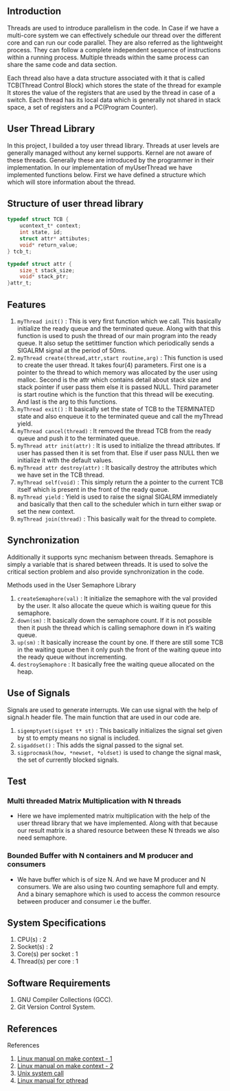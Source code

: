 ## Introduction
Threads are used to introduce parallelism in the code. In Case if we have a multi-core system we can effectively schedule our thread over the different core and can run our code parallel. They are also referred as the lightweight process. They can follow a complete independent sequence of instructions within a running process. Multiple threads within the same process can share the same code and data section. 

Each thread also have a data structure associated with it that is called TCB(Thread Control Block) which stores the state of the thread for example It stores the value of the registers that are used by the thread in case of a switch. Each thread has its local data which is generally not shared in stack space, a set of registers and a PC(Program Counter).


## User Thread Library

In this project, I builded a toy user thread library. Threads at user levels are generally managed without any kernel supports. Kernel are not aware of these threads. Generally these are introduced by the programmer in their
implementation. In our implementation of myUserThread we have implemented functions
below. First we have defined a structure which which will store information about the
thread.

## Structure of user thread library

```c
typedef struct TCB {
    ucontext_t* context;
    int state, id;
    struct attr* attibutes;
    void* return_value;
} tcb_t;

typedef struct attr {
    size_t stack_size;
    void* stack_ptr;
}attr_t;

```

## Features

1. `myThread init()` : This is very first function which we call. This basically initialize
the ready queue and the terminated queue. Along with that this function is used
to push the thread of our main program into the ready queue. It also setup the
setittimer function which periodically sends a SIGALRM signal at the period of
50ms.
2. `myThread create(thread,attr,start routine,arg)` : This function is used to
create the user thread. It takes four(4) parameters. First one is a pointer to the
thread to which memory was allocated by the user using malloc. Second is the attr
which contains detail about stack size and stack pointer if user pass them else it
is passed NULL. Third parameter is start routine which is the function that this
thread will be executing. And last is the arg to this functions.
3. `myThread exit()` : It basically set the state of TCB to the TERMINATED state
and also enqueue it to the terminated queue and call the myThread yield.
4. `myThread cancel(thread)` : It removed the thread TCB from the ready queue
and push it to the terminated queue.
5. `myThread attr init(attr)` : It is used to initialize the thread attributes. If user
has passed then it is set from that. Else if user pass NULL then we initialize it with
the default values.
6. `myThread attr destroy(attr)` : It basically destroy the attributes which we have
set in the TCB thread.
7. `myThread self(void)` : This simply return the a pointer to the current TCB itself
which is present in the front of the ready queue.
8. `myThread yield` : Yield is used to raise the signal SIGALRM immediately and
basically that then call to the scheduler which in turn either swap or set the new
context.
9. `myThread join(thread)` : This basically wait for the thread to complete.

## Synchronization

Additionally it supports sync mechanism between threads. Semaphore is simply a variable that is shared between threads. It is used to solve the
critical section problem and also provide synchronization in the code.

Methods used in the User Semaphore Library
1. `createSemaphore(val)` : It initialize the semaphore with the val provided by the
user. It also allocate the queue which is waiting queue for this semaphore.
2. `down(sm)` : It basically down the semaphore count. If it is not possible then it
push the thread which is calling semaphore down in it’s waiting queue.
3. `up(sm)` : It basically increase the count by one. If there are still some TCB in the
waiting queue then it only push the front of the waiting queue into the ready queue
without incrementing.
4. `destroySemaphore` : It basically free the waiting queue allocated on the heap.


## Use of Signals
Signals are used to generate interrupts. We can use signal with the help of signal.h header
file. The main function that are used in our code are.
1. `sigemptyset(sigset t* st)` : This basically initializes the signal set given by st to
empty means no signal is included.
2. `sigaddset()` : This adds the signal passed to the signal set.
3. `sigprocmask(how, *newset, *oldset)` is used to change the signal
mask, the set of currently blocked signals.


## Test

### Multi threaded Matrix Multiplication with N threads
- Here we have implemented matrix multiplication with the help of the user thread library
that we have implemented. Along with that because our result matrix is a shared resource
between these N threads we also need semaphore.

### Bounded Buffer with N containers and M producer and consumers

- We have buffer which is of size N. And we have M producer and N consumers. We are
also using two counting semaphore full and empty. And a binary semaphore which is used to access the common resource between producer and consumer i.e the buffer.


## System Specifications

1. CPU(s) : 2
2. Socket(s) : 2
3. Core(s) per socket : 1
4. Thread(s) per core : 1

## Software Requirements
1. GNU Compiler Collections (GCC).
2. Git Version Control System.

## References

References
1. [Linux manual on make context - 1](https://pubs.opengroup.org/onlinepubs/7908799/xsh/getcontext.html)
2. [Linux manual on make context - 2](https://man7.org/linux/man-pages/man3/makecontext.3.html)
3. [Unix system call](https://www.tutorialspoint.com/unix_system_calls/sigprocmask.htm)
4. [Linux manual for pthread](https://man7.org/linux/man-pages/man7/pthreads.7.html)